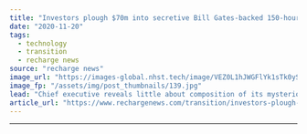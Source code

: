 ```yaml
---
title: "Investors plough $70m into secretive Bill Gates-backed 150-hour-battery start-up Form Energy"
date: "2020-11-20"
tags: 
  - technology
  - transition
  - recharge news
source: "recharge news"
image_url: "https://images-global.nhst.tech/image/VEZ0L1hJWGFlYk1sTk0yS0VtTEhSMC9jQk9jV1pJelFNd1JRRDRZcExnST0=/nhst/binary/90417b87ad7719111024d7805540c7a3"
image_fp: "/assets/img/post_thumbnails/139.jpg"
lead: "Chief executive reveals little about composition of its mysterious technology, other than to say that all the materials used are cheap, abundant and safe"
article_url: "https://www.rechargenews.com/transition/investors-plough-70m-into-secretive-bill-gates-backed-150-hour-battery-start-up-form-energy/2-1-916743"
---
```


---
